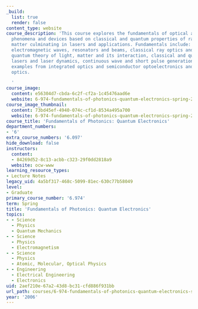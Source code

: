 ```yaml
---
_build:
  list: true
  render: false
content_type: website
course_description: 'This course explores the fundamentals of optical and optoelectronic
  phenomena and devices based on classical and quantum properties of radiation and
  matter culminating in lasers and applications. Fundamentals include: Maxwell''s
  electromagnetic waves, resonators and beams, classical ray optics and optical systems,
  quantum theory of light, matter and its interaction, classical and quantum noise,
  lasers and laser dynamics, continuous wave and short pulse generation, light modulation;
  examples from integrated optics and semiconductor optoelectronics and nonlinear
  optics.

  '
course_image:
  content: e56304d7-cbda-6c2f-cf2a-1c45476aad6e
  website: 6-974-fundamentals-of-photonics-quantum-electronics-spring-2006
course_image_thumbnail:
  content: 73bd45ef-4940-074c-cf1d-8534a495a700
  website: 6-974-fundamentals-of-photonics-quantum-electronics-spring-2006
course_title: 'Fundamentals of Photonics: Quantum Electronics'
department_numbers:
- '6'
extra_course_numbers: '6.097'
hide_download: false
instructors:
  content:
  - 84269d52-8c13-acbb-c323-29f0dd2818a9
  website: ocw-www
learning_resource_types:
- Lecture Notes
legacy_uid: 4a5bf317-468c-5099-81ec-630c77b58049
level:
- Graduate
primary_course_number: '6.974'
term: Spring
title: 'Fundamentals of Photonics: Quantum Electronics'
topics:
- - Science
  - Physics
  - Quantum Mechanics
- - Science
  - Physics
  - Electromagnetism
- - Science
  - Physics
  - Atomic, Molecular, Optical Physics
- - Engineering
  - Electrical Engineering
  - Electronics
uid: 2aef210e-67a2-43d8-bc31-cfd886f931bb
url_path: courses/6-974-fundamentals-of-photonics-quantum-electronics-spring-2006
year: '2006'
---
```

